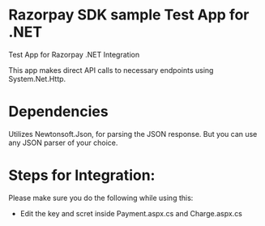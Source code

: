 # Razorpay SDK sample Test App for .NET
Test App for Razorpay .NET Integration

This app makes direct API calls to necessary endpoints using System.Net.Http.

# Dependencies

Utilizes Newtonsoft.Json, for parsing the JSON response. But you can use any JSON parser of your choice.

# Steps for Integration:

Please make sure you do the following while using this:
- Edit the key and scret inside Payment.aspx.cs and Charge.aspx.cs
